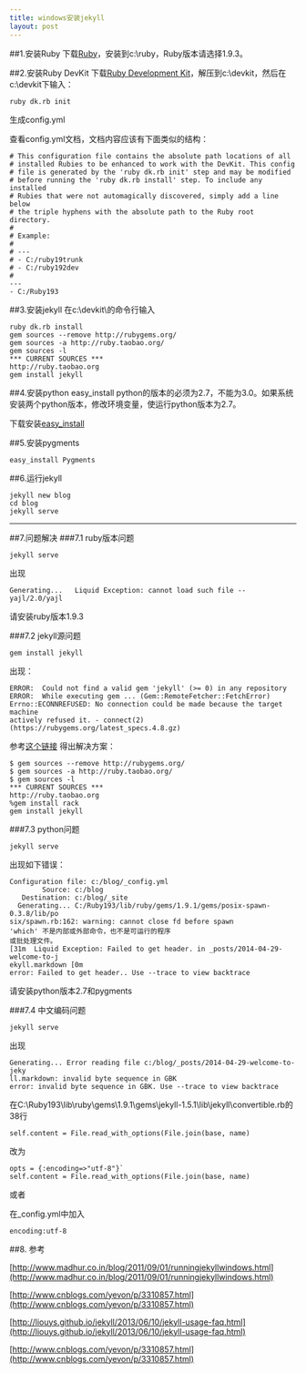 ```yaml
---
title: windows安装jekyll
layout: post
---
```



##1.安装Ruby
下载[Ruby](http://rubyinstaller.org/downloads/)，安装到c:\ruby，Ruby版本请选择1.9.3。

##2.安装Ruby DevKit
下载[Ruby Development Kit](http://rubyinstaller.org/downloads/)，解压到c:\devkit，然后在c:\devkit下输入：


    ruby dk.rb init

   生成config.yml

查看config.yml文档，文档内容应该有下面类似的结构：


    # This configuration file contains the absolute path locations of all
    # installed Rubies to be enhanced to work with the DevKit. This config
    # file is generated by the 'ruby dk.rb init' step and may be modified
    # before running the 'ruby dk.rb install' step. To include any installed
    # Rubies that were not automagically discovered, simply add a line below
    # the triple hyphens with the absolute path to the Ruby root directory.
    #
    # Example:
    #
    # ---
    # - C:/ruby19trunk
    # - C:/ruby192dev
    #
    ---
    - C:/Ruby193 
    
##3.安装jekyll 
在c:\devkit\的命令行输入

    ruby dk.rb install
    gem sources --remove http://rubygems.org/
    gem sources -a http://ruby.taobao.org/
    gem sources -l
    *** CURRENT SOURCES ***
    http://ruby.taobao.org  
    gem install jekyll  





##4.安装python easy_install
python的版本的必须为2.7，不能为3.0。如果系统安装两个python版本，修改环境变量，使运行python版本为2.7。

下载安装[easy_install](http://pypi.python.org/pypi/distribute) 


##5.安装pygments

    easy_install Pygments
  
##6.运行jekyll

    jekyll new blog
    cd blog
    jekyll serve


---------


##7.问题解决
###7.1 ruby版本问题

    jekyll serve

出现

    Generating...   Liquid Exception: cannot load such file -- yajl/2.0/yajl

请安装ruby版本1.9.3

###7.2 jekyll源问题

    gem install jekyll
出现：

    ERROR:  Could not find a valid gem 'jekyll' (>= 0) in any repository
    ERROR:  While executing gem ... (Gem::RemoteFetcher::FetchError)
    Errno::ECONNREFUSED: No connection could be made because the target machine
    actively refused it. - connect(2) (https://rubygems.org/latest_specs.4.8.gz) 

参考[这个链接](https://github.com/jekyll/jekyll/issues/1409) 得出解决方案：

    
    $ gem sources --remove http://rubygems.org/
    $ gem sources -a http://ruby.taobao.org/
    $ gem sources -l
    *** CURRENT SOURCES ***
    http://ruby.taobao.org  
    %gem install rack
    gem install jekyll

###7.3 python问题

    jekyll serve 

出现如下错误：

    Configuration file: c:/blog/_config.yml
            Source: c:/blog
       Destination: c:/blog/_site
      Generating... C:/Ruby193/lib/ruby/gems/1.9.1/gems/posix-spawn-0.3.8/lib/po
    six/spawn.rb:162: warning: cannot close fd before spawn
    'which' 不是内部或外部命令，也不是可运行的程序
    或批处理文件。
    [31m  Liquid Exception: Failed to get header. in _posts/2014-04-29-welcome-to-j
    ekyll.markdown [0m
    error: Failed to get header.. Use --trace to view backtrace

请安装python版本2.7和pygments

###7.4 中文编码问题

    jekyll serve

出现

    Generating... Error reading file c:/blog/_posts/2014-04-29-welcome-to-jeky
    ll.markdown: invalid byte sequence in GBK
    error: invalid byte sequence in GBK. Use --trace to view backtrace

在C:\Ruby193\lib\ruby\gems\1.9.1\gems\jekyll-1.5.1\lib\jekyll\convertible.rb的38行

    self.content = File.read_with_options(File.join(base, name)

改为
    
    opts = {:encoding=>"utf-8"}`
    self.content = File.read_with_options(File.join(base, name)

或者

在_config.yml中加入

    encoding:utf-8


##8. 参考

[http://www.madhur.co.in/blog/2011/09/01/runningjekyllwindows.html](http://www.madhur.co.in/blog/2011/09/01/runningjekyllwindows.html)

[http://www.cnblogs.com/yevon/p/3310857.html](http://www.cnblogs.com/yevon/p/3310857.html)

[http://liouys.github.io/jekyll/2013/06/10/jekyll-usage-faq.html](http://liouys.github.io/jekyll/2013/06/10/jekyll-usage-faq.html)

[http://www.cnblogs.com/yevon/p/3310857.html](http://www.cnblogs.com/yevon/p/3310857.html)

